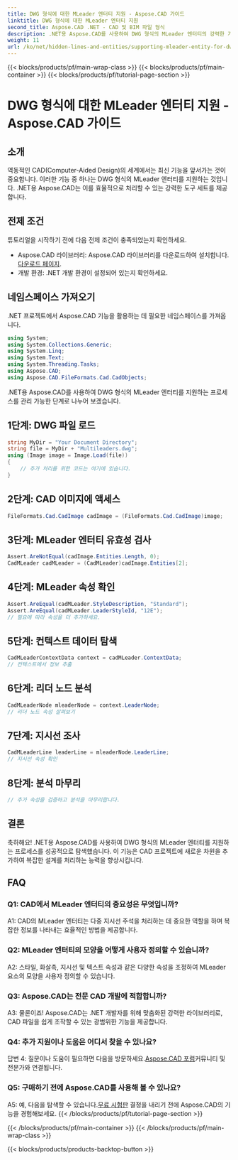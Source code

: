 ```yaml
---
title: DWG 형식에 대한 MLeader 엔터티 지원 - Aspose.CAD 가이드
linktitle: DWG 형식에 대한 MLeader 엔터티 지원
second_title: Aspose.CAD .NET - CAD 및 BIM 파일 형식
description: .NET용 Aspose.CAD를 사용하여 DWG 형식의 MLeader 엔터티의 강력한 기능을 활용하세요. CAD 프로젝트를 쉽게 향상시키세요.
weight: 11
url: /ko/net/hidden-lines-and-entities/supporting-mleader-entity-for-dwg-format/
---
```


{{< blocks/products/pf/main-wrap-class >}}
{{< blocks/products/pf/main-container >}}
{{< blocks/products/pf/tutorial-page-section >}}

# DWG 형식에 대한 MLeader 엔터티 지원 - Aspose.CAD 가이드

## 소개

역동적인 CAD(Computer-Aided Design)의 세계에서는 최신 기능을 앞서가는 것이 중요합니다. 이러한 기능 중 하나는 DWG 형식의 MLeader 엔터티를 지원하는 것입니다. .NET용 Aspose.CAD는 이를 효율적으로 처리할 수 있는 강력한 도구 세트를 제공합니다.

## 전제 조건

튜토리얼을 시작하기 전에 다음 전제 조건이 충족되었는지 확인하세요.

-  Aspose.CAD 라이브러리: Aspose.CAD 라이브러리를 다운로드하여 설치합니다.[다운로드 페이지](https://releases.aspose.com/cad/net/).
- 개발 환경: .NET 개발 환경이 설정되어 있는지 확인하세요.

## 네임스페이스 가져오기

.NET 프로젝트에서 Aspose.CAD 기능을 활용하는 데 필요한 네임스페이스를 가져옵니다.

```csharp
using System;
using System.Collections.Generic;
using System.Linq;
using System.Text;
using System.Threading.Tasks;
using Aspose.CAD;
using Aspose.CAD.FileFormats.Cad.CadObjects;
```

.NET용 Aspose.CAD를 사용하여 DWG 형식의 MLeader 엔터티를 지원하는 프로세스를 관리 가능한 단계로 나누어 보겠습니다.

## 1단계: DWG 파일 로드

```csharp
string MyDir = "Your Document Directory";
string file = MyDir + "Multileaders.dwg";
using (Image image = Image.Load(file))
{
    // 추가 처리를 위한 코드는 여기에 있습니다.
}
```

## 2단계: CAD 이미지에 액세스

```csharp
FileFormats.Cad.CadImage cadImage = (FileFormats.Cad.CadImage)image;
```

## 3단계: MLeader 엔터티 유효성 검사

```csharp
Assert.AreNotEqual(cadImage.Entities.Length, 0);
CadMLeader cadMLeader = (CadMLeader)cadImage.Entities[2];
```

## 4단계: MLeader 속성 확인

```csharp
Assert.AreEqual(cadMLeader.StyleDescription, "Standard");
Assert.AreEqual(cadMLeader.LeaderStyleId, "12E");
// 필요에 따라 속성을 더 추가하세요.
```

## 5단계: 컨텍스트 데이터 탐색

```csharp
CadMLeaderContextData context = cadMLeader.ContextData;
// 컨텍스트에서 정보 추출
```

## 6단계: 리더 노드 분석

```csharp
CadMLeaderNode mleaderNode = context.LeaderNode;
// 리더 노드 속성 살펴보기
```

## 7단계: 지시선 조사

```csharp
CadMLeaderLine leaderLine = mleaderNode.LeaderLine;
// 지시선 속성 확인
```

## 8단계: 분석 마무리

```csharp
// 추가 속성을 검증하고 분석을 마무리합니다.
```

## 결론

축하해요! .NET용 Aspose.CAD를 사용하여 DWG 형식의 MLeader 엔터티를 지원하는 프로세스를 성공적으로 탐색했습니다. 이 기능은 CAD 프로젝트에 새로운 차원을 추가하여 복잡한 설계를 처리하는 능력을 향상시킵니다.

## FAQ

### Q1: CAD에서 MLeader 엔터티의 중요성은 무엇입니까?

A1: CAD의 MLeader 엔터티는 다중 지시선 주석을 처리하는 데 중요한 역할을 하며 복잡한 정보를 나타내는 효율적인 방법을 제공합니다.

### Q2: MLeader 엔터티의 모양을 어떻게 사용자 정의할 수 있습니까?

A2: 스타일, 화살촉, 지시선 및 텍스트 속성과 같은 다양한 속성을 조정하여 MLeader 요소의 모양을 사용자 정의할 수 있습니다.

### Q3: Aspose.CAD는 전문 CAD 개발에 적합합니까?

A3: 물론이죠! Aspose.CAD는 .NET 개발자를 위해 맞춤화된 강력한 라이브러리로, CAD 파일을 쉽게 조작할 수 있는 광범위한 기능을 제공합니다.

### Q4: 추가 지원이나 도움은 어디서 찾을 수 있나요?

답변 4: 질문이나 도움이 필요하면 다음을 방문하세요.[Aspose.CAD 포럼](https://forum.aspose.com/c/cad/19)커뮤니티 및 전문가와 연결됩니다.

### Q5: 구매하기 전에 Aspose.CAD를 사용해 볼 수 있나요?

 A5: 예, 다음을 탐색할 수 있습니다.[무료 시험판](https://releases.aspose.com/) 결정을 내리기 전에 Aspose.CAD의 기능을 경험해보세요.
{{< /blocks/products/pf/tutorial-page-section >}}

{{< /blocks/products/pf/main-container >}}
{{< /blocks/products/pf/main-wrap-class >}}

{{< blocks/products/products-backtop-button >}}
